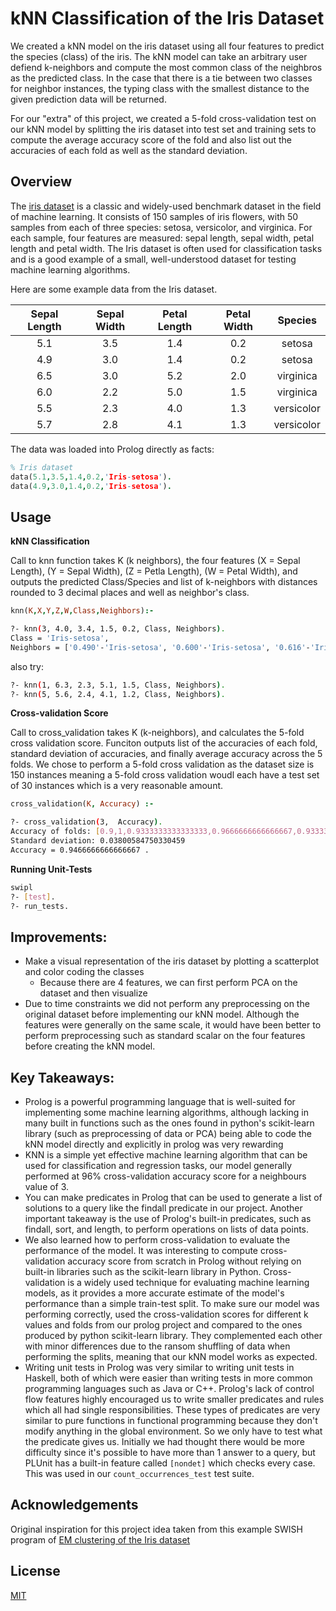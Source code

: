# kNN Classification of the Iris Dataset

We created a kNN model on the iris dataset using all four features to predict the species (class) of the iris. The kNN model can take an arbitrary user defiend k-neighbors and compute the most common class of the neighbros as the predicted class. In the case that there is a tie between two classes for neighbor instances, the typing class with the smallest distance to the given prediction data will be returned. 

For our "extra" of this project, we created a 5-fold cross-validation test on our kNN model by splitting the iris dataset into test set and training sets to compute the average accuracy score of the fold and also list out the accuracies of each fold as well as the standard deviation. 

## Overview

The [iris dataset](https://en.wikipedia.org/wiki/Iris_flower_data_set) is a classic and widely-used benchmark dataset in the field of machine learning. It consists of 150 samples of iris flowers, with 50 samples from each of three species: setosa, versicolor, and virginica. For each sample, four features are measured: sepal length, sepal width, petal length and petal width. The Iris dataset is often used for classification tasks and is a good example of a small, well-understood dataset for testing machine learning algorithms.

Here are some example data from the Iris dataset. 

| Sepal Length | Sepal Width | Petal Length | Petal Width | Species |
|:------------:|:-----------:|:------------:|:-----------:|:-------:|
|     5.1      |     3.5     |     1.4      |     0.2     |  setosa |
|     4.9      |     3.0     |     1.4      |     0.2     |  setosa |
|     6.5      |     3.0     |     5.2      |     2.0     | virginica|
|     6.0      |     2.2     |     5.0      |     1.5     | virginica|
|     5.5      |     2.3     |     4.0      |     1.3     |versicolor|
|     5.7      |     2.8     |     4.1      |     1.3     |versicolor|


The data was loaded into Prolog directly as facts:
```prolog
% Iris dataset
data(5.1,3.5,1.4,0.2,'Iris-setosa').
data(4.9,3.0,1.4,0.2,'Iris-setosa').
```

## Usage

**kNN Classification**

Call to knn function takes K (k neighbors), the four features (X = Sepal Length), (Y = Sepal Width), (Z = Petla Length), (W = Petal Width), and outputs the predicted Class/Species and list of k-neighbors with distances rounded to 3 decimal places and well as neighbor's class. 

``` prolog 
knn(K,X,Y,Z,W,Class,Neighbors):-
```

```bash
?- knn(3, 4.0, 3.4, 1.5, 0.2, Class, Neighbors).
Class = 'Iris-setosa',
Neighbors = ['0.490'-'Iris-setosa', '0.600'-'Iris-setosa', '0.616'-'Iris-setosa'] 

```
also try: 
```bash
?- knn(1, 6.3, 2.3, 5.1, 1.5, Class, Neighbors).
?- knn(5, 5.6, 2.4, 4.1, 1.2, Class, Neighbors).

```

**Cross-validation Score**

Call to cross_validation takes K (k-neighbors), and calculates the 5-fold cross validation score. Funciton outputs list of the accuracies of each fold, standard deviation of accuracies, and finally average accuracy across the 5 folds. We chose to perform a 5-fold cross validation as the dataset size is 150 instances meaning a 5-fold cross validation woudl each have a test set of 30 instances which is a very reasonable amount. 

``` prolog 
cross_validation(K, Accuracy) :-
```

```bash 
?- cross_validation(3,  Accuracy). 
Accuracy of folds: [0.9,1,0.9333333333333333,0.9666666666666667,0.9333333333333333]
Standard deviation: 0.03800584750330459
Accuracy = 0.9466666666666667 .
```

**Running Unit-Tests**

```bash
swipl
?- [test].
?- run_tests.
```


## Improvements:

* Make a visual representation of the iris dataset by plotting a scatterplot and color coding the classes 
    * Because there are 4 features, we can first perform PCA on the dataset and then visualize
* Due to time constraints we did not perform any preprocessing on the original dataset before implementing our kNN model. Although the features were generally on the same scale, it would have been better to perform preprocessing such as standard scalar on the four features before creating the kNN model. 

## Key Takeaways:

* Prolog is a powerful programming language that is well-suited for implementing some machine learning algorithms, although lacking in many built in functions such as the ones found in python's scikit-learn library (such as preprocessing of data or PCA) being able to code the kNN model directly and explicitly in prolog was very rewarding
* KNN is a simple yet effective machine learning algorithm that can be used for classification and regression tasks, our model generally performed at 96% cross-validation accuracy score for a neighbours value of 3.
* You can make predicates in Prolog that can be used to generate a list of solutions to a query like the findall predicate in our project. Another important takeaway is the use of Prolog's built-in predicates, such as findall, sort, and length, to perform operations on lists of data points.
* We also learned how to perform cross-validation to evaluate the performance of the model. It was interesting to compute cross-validation accuracy score from scratch in Prolog without relying on built-in libraries such as the scikit-learn library in Python. Cross-validation is a widely used technique for evaluating machine learning models, as it provides a more accurate estimate of the model's performance than a simple train-test split. To make sure our model was performing correctly, used the cross-validation scores for different k values and folds from our prolog project and compared to the ones produced by python scikit-learn library. They complemented each other with minor differences due to the ransom shuffling of data when performing the splits, meaning that our kNN model works as expected.
* Writing unit tests in Prolog was very similar to writing unit tests in Haskell, both of which were easier than writing tests in more common programming languages such as Java or C++. Prolog's lack of control flow features highly encouraged us to write smaller predicates and rules which all had single responsibilities. These types of predicates are very similar to pure functions in functional programming because they don't modify anything in the global environment. So we only have to test what the predicate gives us. Initially we had thought there would be more difficulty since it's possible to have more than 1 answer to a query, but PLUnit has a built-in feature called `[nondet]` which checks every case. This was used in our `count_occurrences_test` test suite.

## Acknowledgements

Original inspiration for this project idea taken from this example SWISH program of [EM clustering of the Iris dataset](https://swish.swi-prolog.org/example/iris.swinb) 


## License

[MIT](https://choosealicense.com/licenses/mit/)
